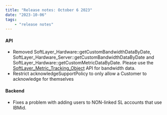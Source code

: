 ```yaml
---
title: "Release notes: October 6 2023"
date: "2023-10-06"
tags:
    - "release notes"
---
```


#### API
- Removed SoftLayer_Hardware::getCustomBandwidthDataByDate, SoftLayer_Hardware_Server::getCustomBandwidthDataByDate and SoftLayer_Hardware::getCustomMetricDataByDate. Please use the [SoftLayer_Metric_Tracking_Object](/reference/services/SoftLayer_Metric_Tracking_Object/) API for bandwidth data.
- Restrict acknowledgeSupportPolicy to only allow a Customer to acknowledge for themselves


#### Backend
- Fixes a problem with adding users to NON-linked SL accounts that use IBMid.